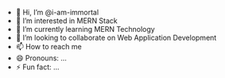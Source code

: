 - 👋 Hi, I’m @i-am-immortal
- 👀 I’m interested in MERN Stack
- 🌱 I’m currently learning MERN Technology
- 💞️ I’m looking to collaborate on Web Application Development
- 📫 How to reach me 
- 😄 Pronouns: ...
- ⚡ Fun fact: ...

<!---
i-am-immortal/i-am-immortal is a ✨ special ✨ repository because its `README.md` (this file) appears on your GitHub profile.
You can click the Preview link to take a look at your changes.
--->
